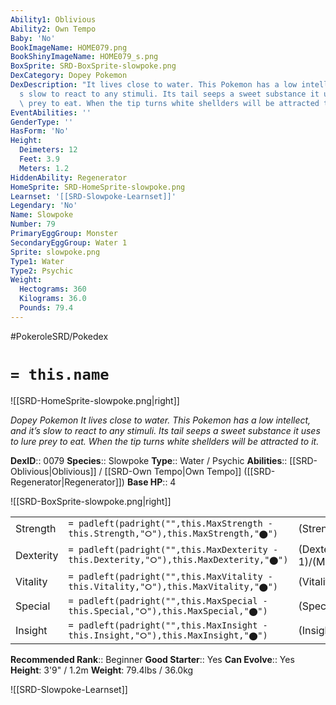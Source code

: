 ```yaml
---
Ability1: Oblivious
Ability2: Own Tempo
Baby: 'No'
BookImageName: HOME079.png
BookShinyImageName: HOME079_s.png
BoxSprite: SRD-BoxSprite-slowpoke.png
DexCategory: Dopey Pokemon
DexDescription: "It lives close to water. This Pokemon has a low intellect, and it\u2019\
  s slow to react to any stimuli. Its tail seeps a sweet substance it uses to lure\
  \ prey to eat. When the tip turns white shellders will be attracted to it."
EventAbilities: ''
GenderType: ''
HasForm: 'No'
Height:
  Deimeters: 12
  Feet: 3.9
  Meters: 1.2
HiddenAbility: Regenerator
HomeSprite: SRD-HomeSprite-slowpoke.png
Learnset: '[[SRD-Slowpoke-Learnset]]'
Legendary: 'No'
Name: Slowpoke
Number: 79
PrimaryEggGroup: Monster
SecondaryEggGroup: Water 1
Sprite: slowpoke.png
Type1: Water
Type2: Psychic
Weight:
  Hectograms: 360
  Kilograms: 36.0
  Pounds: 79.4
---
```


#PokeroleSRD/Pokedex

# `= this.name`

![[SRD-HomeSprite-slowpoke.png|right]]

*Dopey Pokemon*
*It lives close to water. This Pokemon has a low intellect, and it’s slow to react to any stimuli. Its tail seeps a sweet substance it uses to lure prey to eat. When the tip turns white shellders will be attracted to it.*

**DexID**:: 0079
**Species**:: Slowpoke
**Type**:: Water / Psychic
**Abilities**:: [[SRD-Oblivious|Oblivious]] / [[SRD-Own Tempo|Own Tempo]] ([[SRD-Regenerator|Regenerator]])
**Base HP**:: 4

![[SRD-BoxSprite-slowpoke.png|right]]

|           |                                                                                        |                                          |
| --------- | -------------------------------------------------------------------------------------- | ---------------------------------------- |
| Strength  | `= padleft(padright("",this.MaxStrength - this.Strength,"⭘"),this.MaxStrength,"⬤")`    | (Strength::2)/(MaxStrength::4)   |
| Dexterity | `= padleft(padright("",this.MaxDexterity - this.Dexterity,"⭘"),this.MaxDexterity,"⬤")` | (Dexterity:: 1)/(MaxDexterity::2) |
| Vitality  | `= padleft(padright("",this.MaxVitality - this.Vitality,"⭘"),this.MaxVitality,"⬤")`    | (Vitality::2)/(MaxVitality::4)   |
| Special   | `= padleft(padright("",this.MaxSpecial - this.Special,"⭘"),this.MaxSpecial,"⬤")`       | (Special::1)/(MaxSpecial::3)     |
| Insight   | `= padleft(padright("",this.MaxInsight - this.Insight,"⭘"),this.MaxInsight,"⬤")`       | (Insight::1)/(MaxInsight::3)     |

**Recommended Rank**:: Beginner
**Good Starter**:: Yes
**Can Evolve**:: Yes
**Height**: 3'9" / 1.2m
**Weight**: 79.4lbs / 36.0kg

![[SRD-Slowpoke-Learnset]]